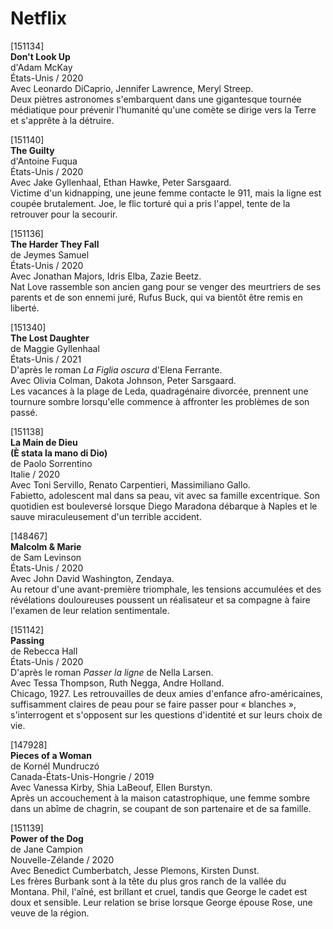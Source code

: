 # Netflix

[151134]  
**Don't Look Up**  
d'Adam McKay  
États-Unis / 2020  
Avec Leonardo DiCaprio, Jennifer Lawrence, Meryl Streep.  
Deux piètres astronomes s'embarquent dans une gigantesque tournée médiatique pour prévenir l'humanité qu'une comète se dirige vers la Terre et s'apprête à la détruire.

[151140]  
**The Guilty**  
d'Antoine Fuqua  
États-Unis / 2020  
Avec Jake Gyllenhaal, Ethan Hawke, Peter Sarsgaard.  
Victime d'un kidnapping, une jeune femme contacte le 911, mais la ligne est coupée brutalement. Joe, le flic torturé qui a pris l'appel, tente de la retrouver pour la secourir.

[151136]  
**The Harder They Fall**  
de Jeymes Samuel  
États-Unis / 2020  
Avec Jonathan Majors, Idris Elba, Zazie Beetz.  
Nat Love rassemble son ancien gang pour se venger des meurtriers de ses parents et de son ennemi juré, Rufus Buck, qui va bientôt être remis en liberté.

[151340]  
**The Lost Daughter**  
de Maggie Gyllenhaal  
États-Unis / 2021  
D'après le roman _La Figlia oscura_ d'Elena Ferrante.  
Avec Olivia Colman, Dakota Johnson, Peter Sarsgaard.  
Les vacances à la plage de Leda, quadragénaire divorcée, prennent une tournure sombre lorsqu'elle commence à affronter les problèmes de son passé.

[151138]  
**La Main de Dieu**  
**(È stata la mano di Dio)**  
de Paolo Sorrentino  
Italie / 2020  
Avec Toni Servillo, Renato Carpentieri, Massimiliano Gallo.  
Fabietto, adolescent mal dans sa peau, vit avec sa famille excentrique. Son quotidien est bouleversé lorsque Diego Maradona débarque à Naples et le sauve miraculeusement d'un terrible accident.

[148467]  
**Malcolm & Marie**  
de Sam Levinson  
États-Unis / 2020  
Avec John David Washington, Zendaya.  
Au retour d'une avant-première triomphale, les tensions accumulées et des révélations douloureuses poussent un réalisateur et sa compagne à faire l'examen de leur relation sentimentale.

[151142]  
**Passing**  
de Rebecca Hall  
États-Unis / 2020  
D'après le roman _Passer la ligne_ de Nella Larsen.  
Avec Tessa Thompson, Ruth Negga, Andre Holland.  
Chicago, 1927. Les retrouvailles de deux amies d'enfance afro-américaines, suffisamment claires de peau pour se faire passer pour « blanches », s'interrogent et s'opposent sur les questions d'identité et sur leurs choix de vie.

[147928]  
**Pieces of a Woman**  
de Kornél Mundruczó  
Canada-États-Unis-Hongrie / 2019  
Avec Vanessa Kirby, Shia LaBeouf, Ellen Burstyn.  
Après un accouchement à la maison catastrophique, une femme sombre dans un abîme de chagrin, se coupant de son partenaire et de sa famille.

[151139]  
**Power of the Dog**  
de Jane Campion  
Nouvelle-Zélande / 2020  
Avec Benedict Cumberbatch, Jesse Plemons, Kirsten Dunst.  
Les frères Burbank sont à la tête du plus gros ranch de la vallée du Montana. Phil, l'aîné, est brillant et cruel, tandis que George le cadet est doux et sensible. Leur relation se brise lorsque George épouse Rose, une veuve de la région.

